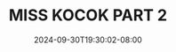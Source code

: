 --- 
title: "MISS KOCOK PART 2"
description: "video   MISS KOCOK PART 2 gratis full vidio new"
date: 2024-09-30T19:30:02-08:00
file_code: "2ceu6pfejyqn"
draft: false
cover: "5usvv1ke4w3rbtez.jpg"
tags: ["MISS", "KOCOK", "PART", "bokep-indo", "bokep-viral", "bokep-ig"]
length: 512
fld_id: "1483075"
foldername: "A Miss kocok"
categories: ["A Miss kocok"]
views: 1
---